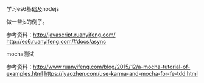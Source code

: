 学习es6基础及nodejs

做一些js的例子。


参考资料：http://javascript.ruanyifeng.com/
        http://es6.ruanyifeng.com/#docs/async

mocha测试

参考资料：http://www.ruanyifeng.com/blog/2015/12/a-mocha-tutorial-of-examples.html
        https://iyaozhen.com/use-karma-and-mocha-for-fe-tdd.html